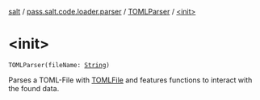 [salt](../../index.md) / [pass.salt.code.loader.parser](../index.md) / [TOMLParser](index.md) / [&lt;init&gt;](./-init-.md)

# &lt;init&gt;

`TOMLParser(fileName: `[`String`](https://kotlinlang.org/api/latest/jvm/stdlib/kotlin/-string/index.html)`)`

Parses a TOML-File with [TOMLFile](../-t-o-m-l-file/index.md) and features functions to
interact with the found data.

